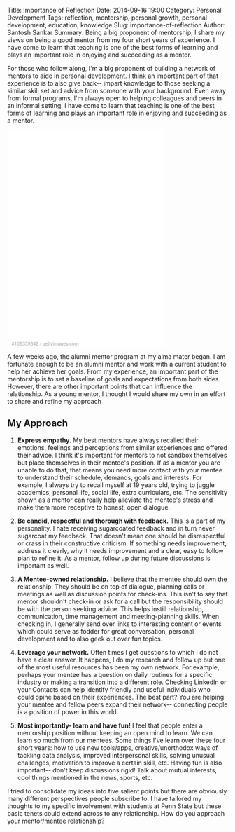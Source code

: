 Title: Importance of Reflection
Date: 2014-09-16 19:00
Category: Personal Development
Tags: reflection, mentorship, personal growth, personal development, education, knowledge
Slug: importance-of-reflection
Author: Santosh Sankar
Summary: Being a big proponent of mentorship, I share my views on being a good mentor from my four short years of experience. I have come to learn that teaching is one of the best forms of learning and plays an important role in enjoying and succeeding as a mentor.

For those who follow along, I'm a big proponent of building a network of mentors to aide in personal development. I think an important part of that experience is to also give back-- impart knowledge to those seeking a similar skill set and advice from someone with your background. Even away from formal programs, I'm always open to helping colleagues and peers in an informal setting. I have come to learn that teaching is one of the best forms of learning and plays an important role in enjoying and succeeding as a mentor.

<div style="background-color:#fff;display:inline-block;font-family:'Helvetica Neue',Arial,sans-serif;color:#a7a7a7;font-size:11px;width:100%;max-width:358px;"><div style="overflow:hidden;position:relative;height:0;padding:133.519553% 0 0 0;width:100%;"><iframe src="//embed.gettyimages.com/embed/108359342?et=heya5q3qTNBhdooTrZ-zVA&sig=meCYK9OATZY-Lgh7E6bJa_u_lABlz8ZHAvpcVoFcOKM=" width="358" height="478" scrolling="no" frameborder="0" style="display:inline-block;position:absolute;top:0;left:0;width:100%;height:100%;"></iframe></div><p style="margin:0;"></p><div style="padding:0;margin:0 0 0 10px;text-align:left;"><a href="http://www.gettyimages.com/detail/108359342" target="_blank" style="color:#a7a7a7;text-decoration:none;font-weight:normal !important;border:none;display:inline-block;">#108359342</a> / <a href="http://www.gettyimages.com" target="_blank" style="color:#a7a7a7;text-decoration:none;font-weight:normal !important;border:none;display:inline-block;">gettyimages.com</a></div></div>

A few weeks ago, the alumni mentor program at my alma mater began. I am fortunate enough to be an alumni mentor and work with a current student to help her achieve her goals. From my experience, an important part of the mentorship is to set a baseline of goals and expectations from both sides. However, there are other important points that can influence the relationship. As a young mentor, I thought I would share my own in an effort to share and refine my approach

## My Approach

1. **Express empathy.** My best mentors have always recalled their emotions, feelings and perceptions from similar experiences and offered their advice. I think it's important for mentors to not sandbox themselves but place themselves in their mentee's position. If as a mentor you are unable to do that, that means you need more contact with your mentee to understand their schedule, demands, goals and interests. For example, I always try to recall myself at 19 years old, trying to juggle academics, personal life, social life, extra curriculars, etc. The sensitivity shown as a mentor can really help alleviate the mentee's stress and make them more receptive to honest, open dialogue.

2. **Be candid, respectful and thorough with feedback.** This is a part of my personality. I hate receiving sugarcoated feedback and in turn never sugarcoat my feedback. That doesn't mean one should be disrespectful or crass in their constructive criticism. If something needs improvement, address it clearly, why it needs improvement and a clear, easy to follow plan to refine it. As a mentor, follow up during future discussions is important as well.

3. **A Mentee-owned relationship.** I believe that the mentee should own the relationship. They should be on top of dialogue, planning calls or meetings as well as discussion points for check-ins. This isn't to say that mentor shouldn't check-in or ask for a call but the responsibility should be with the person seeking advice. This helps instill relationship, communication, time management and meeting-planning skills. When checking in, I generally send over links to interesting content or events which could serve as fodder for great conversation, personal development and to also geek out over fun topics.

4. **Leverage your network.** Often times I get questions to which I do not have a clear answer. It happens, I do my research and follow up but one of the most useful resources has been my own network. For example, perhaps your mentee has a question on daily routines for a specific industry or making a transition into a different role. Checking LinkedIn or your Contacts can help identify friendly and useful individuals who could opine based on their experiences. The best part? You are helping your mentee and fellow peers expand their network-- connecting people is a position of power in this world.

5. **Most importantly- learn and have fun!** I feel that people enter a mentorship position without keeping an open mind to learn. We can learn so much from our mentees. Some things I've learn over these four short years: how to use new tools/apps, creative/unorthodox ways of tackling data analysis, improved interpersonal skills, solving unusual challenges, motivation to improve a certain skill, etc. Having fun is also important-- don't keep discussions rigid! Talk about mutual interests, cool things mentioned in the news, sports, etc. 

I tried to consolidate my ideas into five salient points but there are obviously many different perspectives people subscribe to. I have tailored my thoughts to my specific involvement with students at Penn State but these basic tenets could extend across to any relationship. How do you approach your mentor/mentee relationship?
